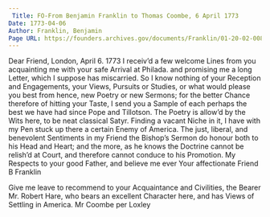 ```yaml
---
 Title: FO-From Benjamin Franklin to Thomas Coombe, 6 April 1773
Date: 1773-04-06
Author: Franklin, Benjamin
Page URL: https://founders.archives.gov/documents/Franklin/01-20-02-0083
---
```


Dear Friend,
London, April 6. 1773
I receiv’d a few welcome Lines from you acquainting me with your safe Arrival at Philada. and promising me a long Letter, which I suppose has miscarried. So I know nothing of your Reception and Engagements, your Views, Pursuits or Studies, or what would please you best from hence, new Poetry or new Sermons; for the better Chance therefore of hitting your Taste, I send you a Sample of each perhaps the best we have had since Pope and Tillotson. The Poetry is allow’d by the Wits here, to be neat classical Satyr. Finding a vacant Niche in it, I have with my Pen stuck up there a certain Enemy of America. The just, liberal, and benevolent Sentiments in my Friend the Bishop’s Sermon do honour both to his Head and Heart; and the more, as he knows the Doctrine cannot be relish’d at Court, and therefore cannot conduce to his Promotion. My Respects to your good Father, and believe me ever Your affectionate Friend
B Franklin

Give me leave to recommend to your Acquaintance and Civilities, the Bearer Mr. Robert Hare, who bears an excellent Character here, and has Views of Settling in America.
Mr Coombe
per Loxley


